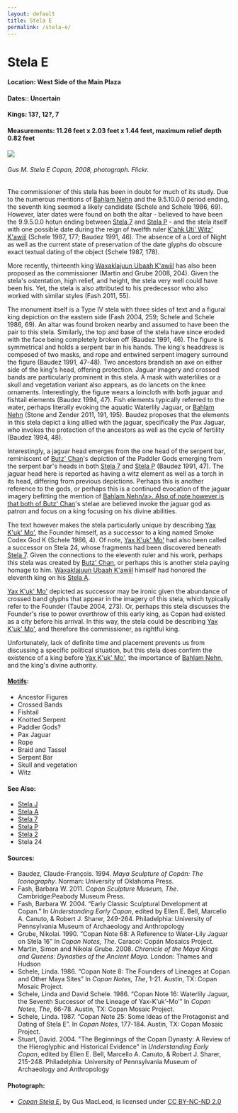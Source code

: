 ```yaml
---
layout: default
title: Stela E
permalink: /stela-e/
---
```


# Stela E

#### <strong>Location</strong>: West Side of the Main Plaza
#### <strong>Dates:</strong>: Uncertain
#### <strong>Kings</strong>: 13?, 12?, 7
#### <strong>Measurements</strong>: 11.26 feet x 2.03 feet x 1.44 feet, maximum relief depth 0.82 feet

<img src="{{site.baseurl}}/images/stela-e-macleod.jpg">

###### Gus M. <cite>Stela E Copan</cite>, 2008, photograph. Flickr.

The commissioner of this stela has been in doubt for much of its study. Due to the numerous mentions of <a href="{{site.baseurl}}/bahlam-nehn">Bahlam Nehn</a> and the 9.5.10.0.0 period ending, the seventh king seemed a likely candidate (Schele and Schele 1986, 69). However, later dates were found on both the altar - believed to have been the 9.9.5.0.0 hotun ending between <a href="{{site.baseurl}}/stela-7">Stela 7</a> and <a href="{{site.baseurl}}/stela-p">Stela P</a> - and the stela itself with one possible date during the reign of twelfth ruler <a href="{{site.baseurl}}/kahk-uti-witz-kawiil">K'ahk Uti' Witz' K'awiil</a> (Schele 1987, 177; Baudez 1991, 46). The absence of a Lord of Night as well as the current state of preservation of the date glyphs do obscure exact textual dating of the object (Schele 1987, 178).

More recently, thirteenth king <a href="{{site.baseurl}}/waxaklajuun=ubaah-kawiil">Waxaklajuun Ubaah K'awiil</a> has also been proposed as the commissioner (Martin and Grube 2008, 204). Given the stela's ostentation, high relief, and height, the stela very well could have been his. Yet, the stela is also attributed to his predecessor who also worked with similar styles (Fash 2011, 55).

The monument itself is a Type IV stela with three sides of text and a figural king depiction on the eastern side (Fash 2004, 259; Schele and Schele 1986, 69). An altar was found broken nearby and assumed to have been the pair to this stela. Similarly, the top and base of the stela have since eroded with the face being completely broken off (Baudez 1991, 46). The figure is symmetrical and holds a serpent bar in his hands. The king's headdress is composed of two masks, and rope and entwined serpent imagery surround the figure (Baudez 1991, 47-48). Two ancestors brandish an axe on either side of the king's head, offering protection. Jaguar imagery and crossed bands are particularly prominent in this stela. A mask with waterlilies or a skull and vegetation variant also appears, as do lancets on the knee ornaments. Interestingly, the figure wears a loincloth with both jaguar and fishtail elements (Baudez 1994, 47). Fish elements typically referred to the water, perhaps literally evoking the aquatic Waterlily Jaguar, or <a href="{{site.baseurl}}/bahlam-nehn">Bahlam Nehn</a> (Stone and Zender 2011, 191, 195). Baudez proposes that the elements in this stela depict a king allied with the jaguar, specifically the Pax Jaguar, who invokes the protection of the ancestors as well as the cycle of fertility (Baudez 1994, 48).

Interestingly, a jaguar head emerges from the one head of the serpent bar, reminiscent of <a href="{{site.baseurl}}/butz-chan">Butz' Chan</a>'s depiction of the Paddler Gods emerging from the serpent bar's heads in both <a href="{{site.baseurl}}/stela-7">Stela 7</a> and <a href="{{site.baseurl}}/stela-p">Stela P</a> (Baudez 1991, 47). The jaguar head here is reported as having a witz element as well as a torch in its head, differing from previous depictions. Perhaps this is another reference to the gods, or perhaps this is a continued evocation of the jaguar imagery befitting the mention of <a href="{{site.baseurl}}/bahlam-nehn">Bahlam Nehn/a>. Also of note however is that both of <a href="{{site.baseurl}}/butz-chan">Butz' Chan</a>'s stelae are believed invoke the jaguar god as patron and focus on a king focusing on his divine abilities.

The text however makes the stela particularly unique by describing <a href="{{site.baseurl}}/yax-kuk-mo">Yax K'uk' Mo'</a>, the Founder himself, as a successor to a king named Smoke Codex God K (Schele 1986, 4). Of note, <a href="{{site.baseurl}}/yax-kuk-mo">Yax K'uk' Mo'</a> had also been called a successor on Stela 24, whose fragments had been discovered beneath <a href="{{site.baseurl}}/stela-7">Stela 7</a>. Given the connections to the eleventh ruler and his work, perhaps this stela was created by <a href="{{site.baseurl}}/butz-chan">Butz' Chan</a>, or perhaps this is another stela paying homage to him. <a href="{{site.baseurl}}/waxaklajuun-ubaah-kawiil">Waxaklajuun Ubaah K'awiil</a> himself had honored the eleventh king on his <a href="{{site.baseurl}}/stela-a">Stela A</a>.   

<a href="{{site.baseurl}}/yax-kuk-mo">Yax K'uk' Mo'</a> depicted as successor may be ironic given the abundance of crossed band glyphs that appear in the imagery of this stela, which typically refer to the Founder (Taube 2004, 273). Or, perhaps this stela discusses the Founder's rise to power overthrow of this early king, as Copan had existed as a city before his arrival. In this way, the stela could be describing <a href="{{site.baseurl}}/yax-kuk-mo">Yax K'uk' Mo'</a>, and therefore the commissioner, as rightful king.  

Unfortunately, lack of definite time and placement prevents us from discussing a specific political situation, but this stela does confirm the existence of a king before <a href="{{site.basuerl}}/yax-kuk-mo">Yax K'uk' Mo'</a>, the importance of <a href="{{site.baseurl}}/bahlam-nehn">Bahlam Nehn</a>, and the king's divine authority.  

#### <strong><a href="{{site.baseurl}}/motif-glossary">Motifs</a></strong>:
<ul>
<li>Ancestor Figures</li>
<li>Crossed Bands</li>
<li>Fishtail</li>
<li>Knotted Serpent</li>
<li>Paddler Gods?</li>
<li>Pax Jaguar</li>
<li>Rope</li>
<li>Braid and Tassel</li>
<li>Serpent Bar</li>
<li>Skull and vegetation</li>
<li>Witz</li>
</ul>

#### <strong>See Also</strong>:
<ul>
<li><a href="{{site.baseurl}}/stela-j">Stela J</a></li>
<li><a href="{{site.baseurl}}/stela-a">Stela A</a></li>
<li><a href="{{site.baseurl}}/stela-7">Stela 7</a></li>
<li><a href="{{site.baseurl}}/stela-p">Stela P</a></li>
<li><a href="{{site.baseurl}}/stela-2">Stela 2</a></li>
<li>Stela 24</li>
</ul>

#### <strong>Sources</strong>:
<ul>
<li>Baudez, Claude-François. 1994. <cite>Maya Sculpture of Copán: The Iconography</cite>. Norman: University of Oklahoma Press.</li>
<li>Fash, Barbara W. 2011. <cite>Copan Sculpture Museum, The</cite>. Cambridge:Peabody Museum Press.</li>
<li>Fash, Barbara W. 2004. “Early Classic Sculptural Development at Copan.” In <cite>Understanding Early Copan</cite>, edited by Ellen E. Bell, Marcello A. Canuto, & Robert J. Sharer, 249-264. Philadelphia: University of Pennsylvania Museum of Archaeology and Anthropology</li>
<li>Grube, Nikolai. 1990. “Copan Note 68: A Reference to Water-Lily Jaguar on Stela 16” In <cite>Copan Notes, The</cite>. Caracol: Copán Mosaics Project.</li>
<li>Martin, Simon and Nikolai Grube. 2008. <cite>Chronicle of the Maya Kings and Queens: Dynasties of the Ancient Maya.</cite> London: Thames and Hudson</li>
<li>Schele, Linda. 1986. “Copan Note 8: The Founders of Lineages at Copan and Other Maya Sites” In <cite>Copan Notes, The</cite>, 1-21. Austin, TX: Copan Mosaic Project.</li>
<li>Schele, Linda and David Schele. 1986. “Copan Note 16: Waterlily Jaguar, the Seventh Successor of the Lineage of Yax-K’uk’-Mo’” In <cite>Copan Notes, The</cite>, 66-78. Austin, TX: Copan Mosaic Project.</li>
<li>Schele, Linda. 1987. “Copan Note 25: Some Ideas of the Protagonist and Dating of Stela E”. In <cite>Copan Notes</cite>, 177-184. Austin, TX: Copan Mosaic Project.</li>
<li>Stuart, David. 2004. "The Beginnings of the Copan Dynasty: A Review of the Hieroglyphic and Historical Evidence" In <cite>Understanding Early Copan</cite>, edited by Ellen E. Bell, Marcello A. Canuto, & Robert J. Sharer, 215-248. Philadelphia: University of Pennsylvania Museum of Archaeology and Anthropology</li>
</ul>

#### <strong>Photograph</strong>:
<ul>
<li><a href="https://www.flickr.com/photos/17137968@N00/3075019867/in/photolist-yaCdKE-HDpvZ-q2MjEX-bXpTpJ-dt6qCF-x2quvC-4nFrQh-5FJhgV-CGNHsc-4nBgDV-bnUBSw-CGFPpN-96XT3B-9heVQK-8bfyVj-99RMbq-9hBwWt-7HbBu4-oeSNhn-qhpSqd-5Febes-6bdgzs-od7UCc-8M6rus-vsFjLs-vsFzYb-vuZ876-owaiZ8-ow2jGT-ryFStU-Hk2o3R-vdpHx9-vurLdb-x8sNcD-eJh384-Hk2uGx-x81eWT-odfXHz-odf1o8-ouovzY"><cite>Copan Stela E</cite></a>, by Gus MacLeod, is licensed under
<a href="https://creativecommons.org/licenses/by-nc-nd/2.0/">CC BY-NC-ND 2.0</a></li>
</ul>
